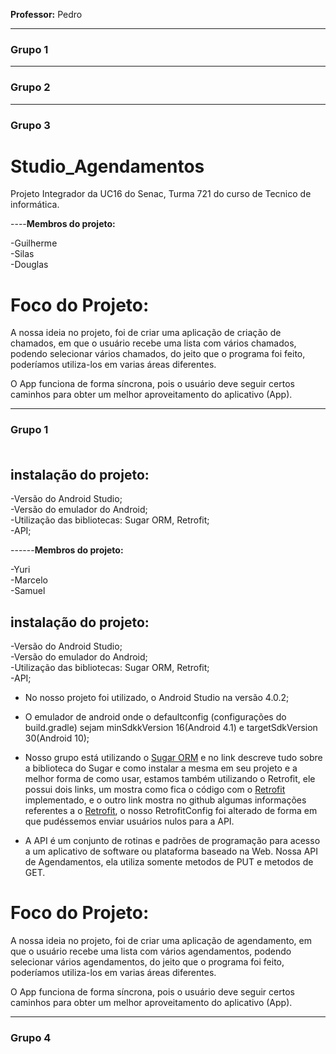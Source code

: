 <b>Professor:</b> Pedro
<hr/>
<h3> Grupo 1<br />
<hr/>
<h3> Grupo 2<br />
<hr/>
<h3> Grupo 3<br />


# Studio_Agendamentos


Projeto Integrador da UC16 do Senac, Turma 721 do curso de Tecnico de informática.

----<b>Membros do projeto:</b>

  -Guilherme<br />
  -Silas<br/>
  -Douglas<br />
 
  # Foco do Projeto:
  A nossa ideia no projeto, foi de criar uma aplicação de criação de chamados, em que o usuário recebe uma lista com vários chamados,
  podendo selecionar vários chamados, do jeito que o programa foi feito, poderíamos utiliza-los em varias áreas diferentes.
  
  O App funciona de forma síncrona, pois o usuário deve seguir certos caminhos para obter um melhor aproveitamento do aplicativo (App).
  
  <hr />
  <h3> Grupo 1<br />
  <br/>

## instalação do projeto:

  -Versão do Android Studio;<br />
  -Versão do emulador do Android;<br />
  -Utilização das bibliotecas: Sugar ORM, Retrofit;<br />
  -API;<br />



------<b>Membros do projeto:</b>

  -Yuri<br />
  -Marcelo<br/>
  -Samuel<br />

## instalação do projeto:

  -Versão do Android Studio;<br />
  -Versão do emulador do Android;<br />
  -Utilização das bibliotecas: Sugar ORM, Retrofit;<br />
  -API;<br />



* No nosso projeto foi utilizado, o Android Studio na versão 4.0.2;

* O emulador de android onde o defaultconfig (configurações do build.gradle) sejam minSdkkVersion 16(Android 4.1) e targetSdkVersion 30(Android 10);

* Nosso grupo está utilizando o [Sugar ORM](https://satyan.github.io/sugar/)
e no link descreve tudo sobre a biblioteca do Sugar e como instalar a mesma em seu projeto e a melhor forma de como usar,
 estamos  também utilizando o Retrofit, ele possui dois links, um mostra como fica o código com o [Retrofit](https://square.github.io/retrofit/)
implementado, e o outro link mostra no github algumas informações referentes a o [Retrofit](https://github.com/square/retrofit),
o nosso RetrofitConfig foi alterado de forma em que pudéssemos enviar usuários nulos para a API.

* A API é um conjunto de rotinas e padrões de programação para acesso a um aplicativo de software ou plataforma baseado na Web.
Nossa API de Agendamentos, ela utiliza somente metodos de PUT e metodos de GET.


# Foco do Projeto:
A nossa ideia no projeto, foi de criar uma aplicação de agendamento, em que o usuário recebe uma lista com vários agendamentos,
podendo selecionar vários agendamentos, do jeito que o programa foi feito, poderíamos utiliza-los em varias áreas diferentes.

O App funciona de forma síncrona, pois o usuário deve seguir certos caminhos para obter um melhor aproveitamento do aplicativo (App).

<hr />
<h3> Grupo 4<br />
<br/>



